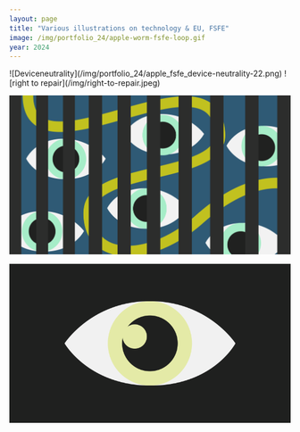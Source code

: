 ```yaml
---
layout: page
title: "Various illustrations on technology & EU, FSFE"
image: /img/portfolio_24/apple-worm-fsfe-loop.gif
year: 2024
---
```

<p></p>
![Deviceneutrality](/img/portfolio_24/apple_fsfe_device-neutrality-22.png)
![right to repair](/img/right-to-repair.jpeg)

![](/img/caged-eyes-opensource-privacy.png)

![towards open source frame by frame](/img//open-source-for-privacy-colour.gif) 
